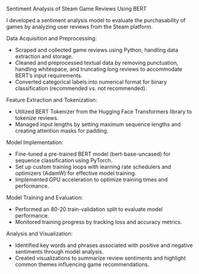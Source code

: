 Sentiment Analysis of Steam Game Reviews Using BERT

I developed a sentiment analysis model to evaluate the purchasability of games by analyzing user reviews from the Steam platform.

Data Acquisition and Preprocessing:
- Scraped and collected game reviews using Python, handling data extraction and storage.
- Cleaned and preprocessed textual data by removing punctuation, handling whitespace, and truncating long reviews to accommodate BERT’s input requirements.
- Converted categorical labels into numerical format for binary classification (recommended vs. not recommended).

Feature Extraction and Tokenization:
- Utilized BERT Tokenizer from the Hugging Face Transformers library to tokenize reviews.
- Managed input lengths by setting maximum sequence lengths and creating attention masks for padding.

Model Implementation:
- Fine-tuned a pre-trained BERT model (bert-base-uncased) for sequence classification using PyTorch.
- Set up custom training loops with learning rate schedulers and optimizers (AdamW) for effective model training.
- Implemented GPU acceleration to optimize training times and performance.

Model Training and Evaluation:
- Performed an 80-20 train-validation split to evaluate model performance.
- Monitored training progress by tracking loss and accuracy metrics.

Analysis and Visualization:
- Identified key words and phrases associated with positive and negative sentiments through model analysis.
- Created visualizations to summarize review sentiments and highlight common themes influencing game recommendations.

